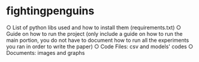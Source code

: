 # fightingpenguins

○ List of python libs used and how to install them (requirements.txt)
○ Guide on how to run the project (only include a guide on how to run the main
portion, you do not have to document how to run all the experiments you ran in
order to write the paper)
○ Code Files: csv and models' codes
○ Documents: images and graphs
